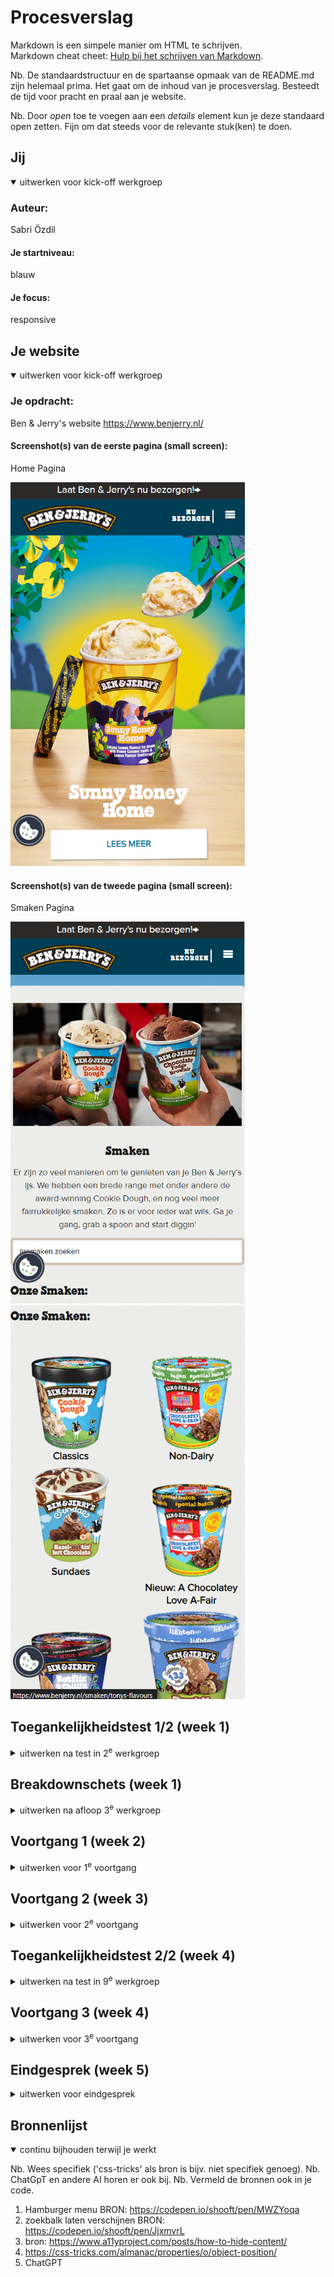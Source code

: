 # Procesverslag
Markdown is een simpele manier om HTML te schrijven.  
Markdown cheat cheet: [Hulp bij het schrijven van Markdown](https://github.com/adam-p/markdown-here/wiki/Markdown-Cheatsheet).

Nb. De standaardstructuur en de spartaanse opmaak van de README.md zijn helemaal prima. Het gaat om de inhoud van je procesverslag. Besteedt de tijd voor pracht en praal aan je website.

Nb. Door *open* toe te voegen aan een *details* element kun je deze standaard open zetten. Fijn om dat steeds voor de relevante stuk(ken) te doen.





## Jij

<details open>
  <summary>uitwerken voor kick-off werkgroep</summary>

  ### Auteur:
  Sabri Özdil

  #### Je startniveau:
  blauw

  #### Je focus:
  responsive
 
</details>





## Je website

<details open>
  <summary>uitwerken voor kick-off werkgroep</summary>

  ### Je opdracht:
  Ben & Jerry's website 
  https://www.benjerry.nl/

  #### Screenshot(s) van de eerste pagina (small screen): 
  
  Home Pagina 
  
  <img src="readme-images/pagina-1.png" width="375px" alt="home pagina ben en jerry's">

  #### Screenshot(s) van de tweede pagina (small screen):

  Smaken Pagina
  
  <img src="readme-images/pagina-2.png" width="375px" alt="smaken pagina">

  <img src="readme-images/pagina-2-2.png" width="375px" alt="smaken pagina scroll">
 
</details>



## Toegankelijkheidstest 1/2 (week 1)

<details>
  <summary>uitwerken na test in 2<sup>e</sup> werkgroep</summary>

  ### Bevindingen
  Lijst met je bevindingen die in de test naar voren kwamen:

  -Website is best traag, er zijn heel veel onnodige visuele elementen zoals wolken op de achtergrond die aparte afbeeldingen zijn, dit kan de reden zijn.

  -Leesbaarheid van de eerste sectie met de foto van de campagne ijs is slecht.

  <img src="readme-images/leesbaarheidsprobleem.png" width="375px">

  -Er komt twee keer dezelfde form in de footer voor, alleen de vormgeving is anders.

<img src="readme-images/footer-fout.png" width="375px">


</details>



## Breakdownschets (week 1)

<details>
  <summary>uitwerken na afloop 3<sup>e</sup> werkgroep</summary>

  ### de hele pagina: 
  <img src="readme-images/breakdownschets-1.jpg" width="375px" alt="breakdown van de hele pagina">

</details>





## Voortgang 1 (week 2)

<details>
  <summary>uitwerken voor 1<sup>e</sup> voortgang</summary>

  ### Stand van zaken
   Ik heb het gevoel dat ik tot zover goed bezig ben. Ik vind normaal gesproken code niet super leuk maar ik geniet van de FED lessen. Ik cind het leuk dat er een goede balans tussen zelfstandig werken en klassikaal bespreken is.
  
  Ik heb een begin gemaakt aan mijn HTML en CSS. Ik ben niet heel goed in Javascript maar ik begin het nu beter te begrijpen. De 5e werkgroep heeft mij geholpen om het systeem van JS beter te begrijpen. Ik heb twee lessen gemist in week 1 waarin Grid en toegankelijkheid werd behandeld. Die moet ik nog inhalen, ik weet namelijk bijna niets over Grid.


  ### Agenda voor meeting
  samen met je groepje opstellen

  | Michelle                   
  -Animatie                
  -Elementen aanspreken
  -Opbouw zonder div's
  
  | Tess
  -Flexbox in header
  -Typografie

  | Sabri
  -Wanneer welke methode gebruiken in CSS?


  ### Verslag van meeting
  hier na afloop snel de uitkomsten van de meeting vastleggen

  - De focus ligt op toegankelijkheid qua aanpassingen en verbeteringen op de website
  - Aria-labels zijn goed voor toegankelijkheid bij de buttons en forms

</details>





## Voortgang 2 (week 3)

<details>
  <summary>uitwerken voor 2<sup>e</sup> voortgang</summary>

  ### Stand van zaken
  Bij het eerste voortgangsgesprek had ik mijn HTML pagina bijna afgemaakt, ik wilde deze week meer focussen op de CSS. Dat was mij gelukt, ik heb fonts toegevoegd, een hover animatie gemaakt etc. Ik heb nog steeds het gevoel dat ik achterloop maar het komt uiteindelijk wel goed.
 

  ### Agenda voor meeting

  
  | Tess
  - het lukt niet goed om de header te stylen met flexbox en het werkt niet goed mee
  - mijn afbeeldingen op de homepage moeten een lijst zijn waar je doorheen kan scrollen maar het lukt niet helemaal goed
  - bij mijn tweede pagina heb ik een background color toegevoegd maar die wordt nu ook toegepast op elementen waarbij ik dat niet wil.

  | Sabri
  - Wat is de beste manier om een hamburgermenu te maken?
  - Mag ik hier een article gebruiken? (zie code)


  ### Verslag van meeting
  hier na afloop snel de uitkomsten van de meeting vastleggen

  - In de header nav, zet logo als de eerste img in de HTML. Het is de belangrijkste item in de nav. Verander later de volgorde met CSS.
  - na elke section hoort er een h2 te zijn, dit kan je onzichtbaar maken met (zie bronnenlijst)
  - grid-template-column!! Verdiep je je in grid!
  - articles veranderen in ul, h2>h3, class=visually hidden
  - ga stap voor stap verder, section voor section, zo wordt elke stap makkelijker
  - code voor zoekbalk laten verschijnen stuurt Sanne naar Helena

</details>





## Toegankelijkheidstest 2/2 (week 4)

<details>
  <summary>uitwerken na test in 9<sup>e</sup> werkgroep</summary>

  ### Bevindingen
  Lijst met je bevindingen die in de test naar voren kwamen (geef ook aan wat er verbeterd is):

  -Ik kan met Tab de hele homepagina door, maar ik moet nog een paar sections uitwerken voordat de hele pagina af is.

  -Met de screenreader zijn alle headings en links te lezen, ze hebben als het goed is allemaal beschrijvingen en/of aria-labels.

  

</details>





## Voortgang 3 (week 4)

<details>
  <summary>uitwerken voor 3<sup>e</sup> voortgang</summary>

  ### Stand van zaken

  Ik heb mijn eerste pagina eindelijk af, ik moet alleen nog de tweede pagina maken, maar die wordt wel een stukje makkelijker omdat ik meeste elementen kan kopieren en plakken naar de tweede pagina. Ik ben nog bezig met responsive maken, ik weet niet of dit goed gaat lukken met de tweede pagina.


  ### Agenda voor meeting
  samen met je groepje opstellen

 | Tess
  - Hoe maak ik een element onzichtbaar?

  | Sabri
  - Mijn hover animatie met scale werkt niet op de navbar


  ### Verslag van meeting
  

  - Ik moest display: inline-block gebruiken voor de hover animatie

</details>





## Eindgesprek (week 5)

<details>
  <summary>uitwerken voor eindgesprek</summary>

  ### Je uitkomst - karakteristiek screenshots:
  <img src="readme-images/dummy-plaatje.jpg" width="375px" alt="uitomst opdracht 1">


  ### Dit ging goed/Heb ik geleerd: 
  Korte omschrijving met plaatjes

  <img src="readme-images/dummy-plaatje.jpg" width="375px" alt="top">


  ### Dit was lastig/Is niet gelukt:
  Korte omschrijving met plaatjes

  <img src="readme-images/dummy-plaatje.jpg" width="375px" alt="bummer">
</details>





## Bronnenlijst

<details open>
  <summary>continu bijhouden terwijl je werkt</summary>

  Nb. Wees specifiek ('css-tricks' als bron is bijv. niet specifiek genoeg). 
  Nb. ChatGpT en andere AI horen er ook bij.
  Nb. Vermeld de bronnen ook in je code.

  1. Hamburger menu BRON: https://codepen.io/shooft/pen/MWZYoqa
  2. zoekbalk laten verschijnen BRON: https://codepen.io/shooft/pen/JjxmvrL
  3. bron: https://www.a11yproject.com/posts/how-to-hide-content/ 
  4. https://css-tricks.com/almanac/properties/o/object-position/
  5. ChatGPT

</details>